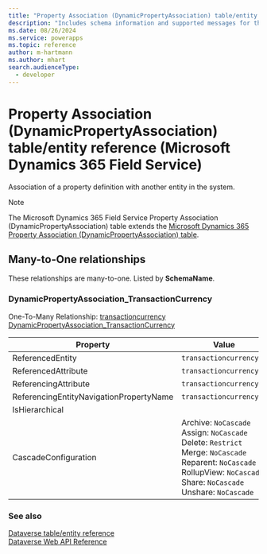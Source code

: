 ```yaml
---
title: "Property Association (DynamicPropertyAssociation) table/entity reference (Microsoft Dynamics 365 Field Service)"
description: "Includes schema information and supported messages for the Property Association (DynamicPropertyAssociation) table/entity with Microsoft Dynamics 365 Field Service."
ms.date: 08/26/2024
ms.service: powerapps
ms.topic: reference
author: m-hartmann
ms.author: mhart
search.audienceType: 
  - developer
---
```


# Property Association (DynamicPropertyAssociation) table/entity reference (Microsoft Dynamics 365 Field Service)

Association of a property definition with another entity in the system.

> [!NOTE]
> The Microsoft Dynamics 365 Field Service Property Association (DynamicPropertyAssociation) table extends the [Microsoft Dynamics 365 Property Association (DynamicPropertyAssociation) table](/dynamics365/developer/entities/dynamicpropertyassociation).




## Many-to-One relationships

These relationships are many-to-one. Listed by **SchemaName**.

### <a name="BKMK_DynamicPropertyAssociation_TransactionCurrency"></a> DynamicPropertyAssociation_TransactionCurrency

One-To-Many Relationship: [transactioncurrency DynamicPropertyAssociation_TransactionCurrency](transactioncurrency.md#BKMK_DynamicPropertyAssociation_TransactionCurrency)

|Property|Value|
|---|---|
|ReferencedEntity|`transactioncurrency`|
|ReferencedAttribute|`transactioncurrencyid`|
|ReferencingAttribute|`transactioncurrencyid`|
|ReferencingEntityNavigationPropertyName|`transactioncurrencyid`|
|IsHierarchical||
|CascadeConfiguration|Archive: `NoCascade`<br />Assign: `NoCascade`<br />Delete: `Restrict`<br />Merge: `NoCascade`<br />Reparent: `NoCascade`<br />RollupView: `NoCascade`<br />Share: `NoCascade`<br />Unshare: `NoCascade`|



### See also

[Dataverse table/entity reference](../about-entity-reference.md)  
[Dataverse Web API Reference](/power-apps/developer/data-platform/webapi/reference/about)   

